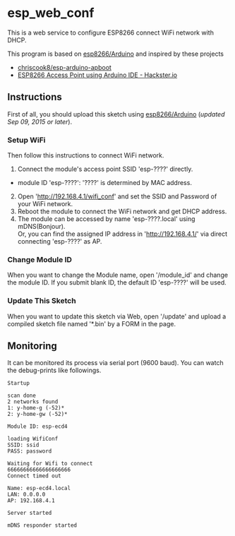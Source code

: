 # esp_web_conf

This is a web service to configure ESP8266 connect WiFi network with DHCP.

This program is based on [esp8266/Arduino](https://github.com/esp8266/Arduino) and inspired by these projects
- [chriscook8/esp-arduino-apboot](https://github.com/chriscook8/esp-arduino-apboot)
- [ESP8266 Access Point using Arduino IDE - Hackster.io](https://www.hackster.io/rayburne/esp8266-access-point-using-arduino-ide)


## Instructions

First of all, you should upload this sketch using [esp8266/Arduino](https://github.com/esp8266/Arduino) (*updated Sep 09, 2015 or later*).

### Setup WiFi
Then follow this instructions to connect WiFi network.  

1. Connect the module's access point SSID 'esp-????' directly.
 - module ID 'esp-????': '????' is determined by MAC address.
2. Open 'http://192.168.4.1/wifi_conf' and set the SSID and Password of your WiFi network.
3. Reboot the module to connect the WiFi network and get DHCP address.
4. The module can be accessed by name 'esp-????.local' using mDNS(Bonjour).  
   Or, you can find the assigned IP address in 'http://192.168.4.1/' via direct connecting 'esp-????' as AP.

### Change Module ID
When you want to change the Module name, open '/module_id' and change the module ID. If you submit blank ID, the default ID 'esp-????' will be used.

### Update This Sketch
When you want to update this sketch via Web, open '/update' and upload a compiled sketch file named '*.bin' by a FORM in the page.

## Monitoring

It can be monitored its process via serial port (9600 baud).
You can watch the debug-prints like followings.

```
Startup

scan done
2 networks found
1: y-home-g (-52)*
2: y-home-gw (-52)*

Module ID: esp-ecd4

loading WifiConf
SSID: ssid
PASS: password

Waiting for Wifi to connect
66666666666666666666
Connect timed out

Name: esp-ecd4.local
LAN: 0.0.0.0
AP: 192.168.4.1

Server started

mDNS responder started
```
